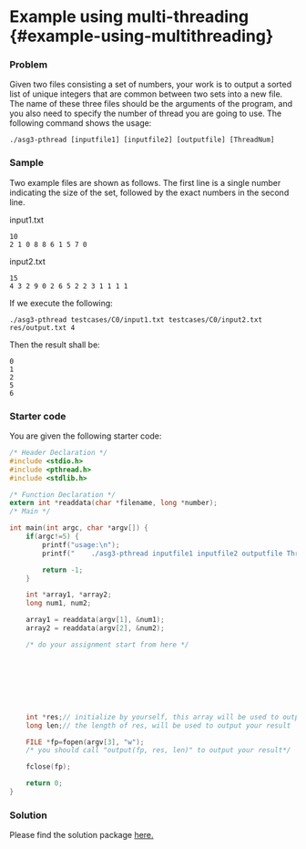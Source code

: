 # Example using multi-threading {#example-using-multithreading}

### Problem

Given two files consisting a set of numbers,  your work is to output a sorted list of unique integers that are common between two sets into a new file. The name of these three files should be the arguments of the program, and you also need to specify the number of thread you are going to use. The following command shows the usage:

```
./asg3-pthread [inputfile1] [inputfile2] [outputfile] [ThreadNum]
```

### Sample

Two example files are shown as follows. The first line is a single number indicating the size of the set, followed by the exact numbers in the second line.

input1.txt

```
10
2 1 0 8 8 6 1 5 7 0
```

input2.txt

```
15
4 3 2 9 0 2 6 5 2 2 3 1 1 1 1
```

If we execute the following:

```
./asg3-pthread testcases/C0/input1.txt testcases/C0/input2.txt res/output.txt 4
```

Then the result shall be:

```
0
1
2
5
6
```

### Starter code

You are given the following starter code:

```c
/* Header Declaration */
#include <stdio.h>
#include <pthread.h>
#include <stdlib.h>

/* Function Declaration */
extern int *readdata(char *filename, long *number);
/* Main */

int main(int argc, char *argv[]) {
    if(argc!=5) {
        printf("usage:\n");
        printf("    ./asg3-pthread inputfile1 inputfile2 outputfile ThreadNum\n");

        return -1;
    }

    int *array1, *array2;
    long num1, num2;

    array1 = readdata(argv[1], &num1);
    array2 = readdata(argv[2], &num2);

    /* do your assignment start from here */








    int *res;// initialize by yourself, this array will be used to output your result
    long len;// the length of res, will be used to output your result

    FILE *fp=fopen(argv[3], "w");
    /* you should call "output(fp, res, len)" to output your result*/

    fclose(fp);

    return 0;
}
```

### Solution

Please find the solution package [here.](https://github.com/eric-lo/Solution-package/blob/master/MT_problem_soln.rar?raw=true)

